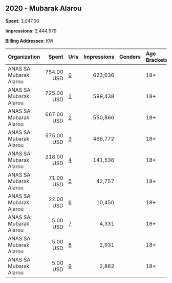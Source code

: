 ## 2020 - Mubarak Alarou 
**Spent**: 3,047.00

**Impressions**: 2,444,979

**Billing Addresses**: KW

|Organization|Spent|Urls|Impressions|Genders|Age Brackets|Country Codes|
|:---|---:|:---|---:|:---|:---|:---|
|ANAS SA: Mubarak Alarou|754.00 USD|[0](https://www.snap.com/political-ads/asset/ae3a9a90dbb9330473ae40d2b28d708dbe2877d96df4b2d96eb3e8f31875469c?mediaType=mp4)|623,036||18+|kuwait|
|ANAS SA: Mubarak Alarou|725.00 USD|[1](https://www.snap.com/political-ads/asset/a2f3a2c8b89a8bee0474fa558a3ae09483566dea5143a160d7f7412b5e616fe1?mediaType=mp4)|599,438||18+|kuwait|
|ANAS SA: Mubarak Alarou|667.00 USD|[2](https://www.snap.com/political-ads/asset/77b912997f2e8a225e099d4123731d0374de5042c412a828b54e94bb48210bf2?mediaType=mp4)|550,866||18+|kuwait|
|ANAS SA: Mubarak Alarou|575.00 USD|[3](https://www.snap.com/political-ads/asset/01eb22777a4e8fc7cfa600fe179f546c2163332017cd24faeafa1df961d94060?mediaType=png)|466,772||18+|kuwait|
|ANAS SA: Mubarak Alarou|218.00 USD|[4](https://www.snap.com/political-ads/asset/00088d9338e4e7c916a9910e9450f15663829cf88b4f747ec37f914f3f4bc9c8?mediaType=png)|141,536||18+|kuwait|
|ANAS SA: Mubarak Alarou|71.00 USD|[5](https://www.snap.com/political-ads/asset/c05f816de2d2a7c721ffc72732debcb5cd7a983fb21723ecb08abbe0f98e696d?mediaType=png)|42,757||18+|kuwait|
|ANAS SA: Mubarak Alarou|22.00 USD|[6](https://www.snap.com/political-ads/asset/247d10765176b9d8f746caf244233ff1875d214e5f8977fc6a151163fe276b77?mediaType=png)|10,450||18+|kuwait|
|ANAS SA: Mubarak Alarou|5.00 USD|[7](https://www.snap.com/political-ads/asset/40773757f238acf01c307cd4028bea08aa6eae531c4a38598f81b0a60ebec88f?mediaType=png)|4,331||18+|kuwait|
|ANAS SA: Mubarak Alarou|5.00 USD|[8](https://www.snap.com/political-ads/asset/0718d5e39ec592654a92834254f7bb095f808d10f682c31bd10f549984a70d54?mediaType=png)|2,931||18+|kuwait|
|ANAS SA: Mubarak Alarou|5.00 USD|[9](https://www.snap.com/political-ads/asset/8a7c6e6ad164a9b8b3bdc5499dea2fd00d1d61356aff128c00a863a7ec2c786e?mediaType=png)|2,862||18+|kuwait|
